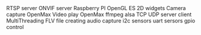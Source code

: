<azad service>
RTSP server
ONVIF server
Raspberry PI
OpenGL ES 2D widgets
Camera capture OpenMax
Video play OpenMax
ffmpeg
alsa
TCP UDP server client
MultiThreading
FLV file creating
audio capture
i2c sensors
uart sersors
gpio control

